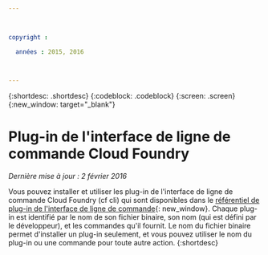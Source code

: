 ```yaml
---

 

copyright :

  années : 2015, 2016

 

---
```


{:shortdesc: .shortdesc}
{:codeblock: .codeblock}
{:screen: .screen}
{:new_window: target="_blank"}

# Plug-in de l'interface de ligne de commande Cloud Foundry

*Dernière mise à jour : 2 février 2016*

Vous pouvez installer et utiliser les plug-in de l'interface de ligne de commande Cloud Foundry (cf cli) qui sont disponibles dans le
[référentiel de plug-in de l'interface de ligne de commande](http://plugins.{DomainName}/){: new_window}. Chaque plug-in est
identifié par le nom de son fichier binaire, son nom (qui est défini par le développeur), et les commandes qu'il fournit. Le nom du fichier binaire permet
d'installer un plug-in seulement, et vous pouvez utiliser le nom du plug-in ou une commande pour toute autre action.
{:shortdesc}

